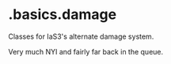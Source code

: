 # .basics.damage

Classes for IaS3's alternate damage system.

Very much NYI and fairly far back in the queue.